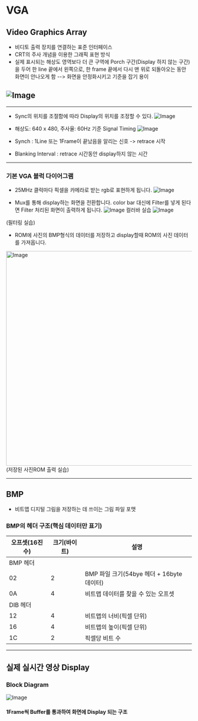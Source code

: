 # VGA 
##  Video Graphics Array 
 - 비디토 출력 장치를 연결하는 표준 인터페이스
 - CRT의 주사 개념을 이용한 그래픽 표현 방식
 - 실제 표시되는 해상도 영역보다 더 큰 구역에 Porch 구간(Display 하지 않는 구간)을 두어 한 line 끝에서 왼쪽으로, 한 frame 끝에서 다시 맨 위로 되돌아오는 동안 화면이 안나오게 함    --> 화면을 안정화시키고 기준을 잡기 용이         

![Image](https://github.com/user-attachments/assets/7eadfa60-688f-4671-95fd-d9a456c667ef)
-----------------------------
---------------------------------
 - Sync의 위치를 조절함에 따라 Display의 위치를 조정할 수 있다.
![Image](https://github.com/user-attachments/assets/dd2baf99-c15b-429b-a120-e09dc0f994be)

 - 해상도: 640 x 480, 주사율: 60Hz 기준 Signal Timing
![Image](https://github.com/user-attachments/assets/985b3aea-9168-4652-885f-d9a8cebb1b61)
 - Synch : 1Line 또는 1Frame이 끝났음을 알리는 신호 -> retrace 시작
 - Blanking Interval : retrace 시간동안 display하지 않는 시간

----------------------------------------------------------------
### 기본 VGA 블럭 다이어그램
- 25MHz 클럭마다 픽셀을 카메라로 받는 rgb로 표현하게 됩니다.
![Image](https://github.com/user-attachments/assets/065ec26a-41a1-4b78-8200-f96c1127bb2c)

- Mux를 통해 display하는 화면을 전환합니다.
color bar 대신에 Filter를 넣게 된다면 Filter 처리된 화면이 출력하게 됩니다.
![Image](https://github.com/user-attachments/assets/3cbe97fd-ec57-484b-8c9f-9c76c6b04c23)
컬러바 실습
![Image](https://github.com/user-attachments/assets/efa48fc2-aebb-4617-9a05-ec3437273e63)

(필터링 실습)
- ROM에 사진의 BMP형식의 데이터를 저장하고 display할때 ROM의 사진 데이터를 가져옵니다.
<img width="966" height="581" alt="Image" src="https://github.com/user-attachments/assets/31909715-12e7-46d7-9adb-15e2eb9ca9b3" />
(저장된 사진ROM 출력 실습)

---------------------------------------
## BMP
- 비트맵 디지털 그림을 저장하는 데 쓰이는 그림 파일 포맷

### BMP의 헤더 구조(핵심 데이터만 표기)
| 오프셋(16진수) | 크기(바이트) | 설명 |
|--------|---------|----------|
|   BMP 헤더    |
|02|2|BMP 파일 크기(54bye 헤더 + 16byte 데이터)|
|0A|4|비트맵 데이터를 찾을 수 있는 오프셋|
|   DIB 헤더    |
|12|4|비트맵의 너비(픽셀 단위)|
|16|4|비트맵의 높이(픽셀 단위)|
|1C|2|픽셀당 비트 수|

-------------------------------------
## 실제 실시간 영상 Display
### Block Diagram
![Image](https://github.com/user-attachments/assets/a83b397d-6f4f-49b2-8a7d-107815cb872e)
#### 1Frame씩 Buffer를 통과하여 화면에 Display 되는 구조